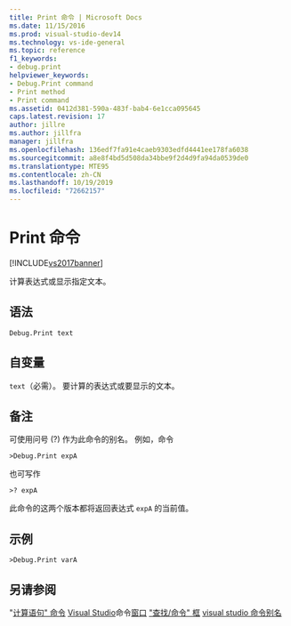 ```yaml
---
title: Print 命令 | Microsoft Docs
ms.date: 11/15/2016
ms.prod: visual-studio-dev14
ms.technology: vs-ide-general
ms.topic: reference
f1_keywords:
- debug.print
helpviewer_keywords:
- Debug.Print command
- Print method
- Print command
ms.assetid: 0412d381-590a-483f-bab4-6e1cca095645
caps.latest.revision: 17
author: jillre
ms.author: jillfra
manager: jillfra
ms.openlocfilehash: 136edf7fa91e4caeb9303edfd4441ee178fa6038
ms.sourcegitcommit: a8e8f4bd5d508da34bbe9f2d4d9fa94da0539de0
ms.translationtype: MTE95
ms.contentlocale: zh-CN
ms.lasthandoff: 10/19/2019
ms.locfileid: "72662157"
---
```

# <a name="print-command"></a>Print 命令
[!INCLUDE[vs2017banner](../../includes/vs2017banner.md)]

计算表达式或显示指定文本。

## <a name="syntax"></a>语法

```
Debug.Print text
```

## <a name="arguments"></a>自变量
 `text`（必需）。 要计算的表达式或要显示的文本。

## <a name="remarks"></a>备注
 可使用问号 (?) 作为此命令的别名。 例如，命令

```
>Debug.Print expA
```

 也可写作

```
>? expA
```

 此命令的这两个版本都将返回表达式 `expA` 的当前值。

## <a name="example"></a>示例

```
>Debug.Print varA
```

## <a name="see-also"></a>另请参阅
 "[计算语句" 命令](../../ide/reference/evaluate-statement-command.md) [Visual Studio](../../ide/reference/visual-studio-commands.md)命令[窗口](../../ide/reference/command-window.md) ["查找/命令" 框](../../ide/find-command-box.md) [visual studio 命令别名](../../ide/reference/visual-studio-command-aliases.md)
